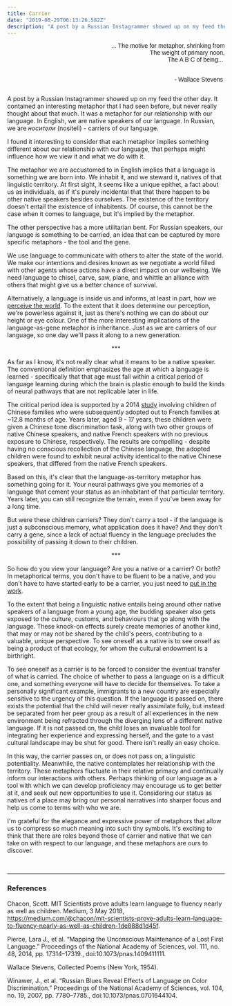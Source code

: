 ```yaml
---
title: Carrier
date: "2019-08-29T06:13:26.582Z"
description: "A post by a Russian Instagrammer showed up on my feed the other day. It contained an interesting metaphor that I had seen..."
---
```


<div style="text-align: right;">
<pre id="epigraph" style="font-family: 'Source Sans Pro', Arial, monospace;">... The motive for metaphor, shrinking from
The weight of primary noon,
The A B C of being... 

  <span>- Wallace Stevens</span>
</pre>
</div>

A post by a Russian Instagrammer showed up on my feed the other day. It contained an interesting metaphor that I had seen before, but never really thought about that much. It was a metaphor for our relationship with our language. In English, we are native speakers of our language. In Russian, we are *носители* (nositeli) - carriers of our language.

I found it interesting to consider that each metaphor implies something different about our relationship with our language, that perhaps might influence how we view it and what we do with it.

The metaphor we are accustomed to in English implies that a language is something we are born into. We inhabit it, and we steward it, natives of that linguistic territory. At first sight, it seems like a unique epithet, a fact about us as individuals, as if it's purely incidental that that there happen to be other native speakers besides ourselves. The existence of the territory doesn't entail the existence of inhabitents. Of course, this cannot be the case when it comes to language, but it's implied by the metaphor. 

The other perspective has a more utilitarian bent. For Russian speakers, our language is something to be carried, an idea that can be captured by more specific metaphors - the tool and the gene.

We use  language to communicate with others to alter the state of the world. We make our intentions and desires known as we negotiate a world filled with other agents whose actions have a direct impact on our wellbeing. We need language to chisel, carve, saw, plane, and whittle an alliance with others that might give us a better chance of survival.

Alternatively, a language is inside us and informs, at least in part, how we [perceive the world](https://www.pnas.org/content/104/19/7780). To the extent that it does determine our perception, we're powerless against it, just as there's nothing we can do about our height or eye colour. One of the more interesting implications of the language-as-gene metaphor is inheritance. Just as we are carriers of our language, so one day we'll pass it along to a new generation.

<p style="text-align:center;">***</p>

As far as I know, it's not really clear what it means to be a native speaker. The conventional definition emphasizes the age at which a language is learned - specifically that that age must fall within a critical period of language learning during which the brain is plastic enough to build the kinds of neural pathways that are not replicable later in life.

The critical period idea is supported by a 2014 [study](https://www.ncbi.nlm.nih.gov/pmc/articles/PMC4260567/) involving children of Chinese families who were subsequently adopted out to French families at ~12.8 months of age. Years later, aged 9 - 17 years, these children were given a Chinese tone discrimination task, along with two other groups of native Chinese speakers, and native French speakers with no previous exposure to Chinese, respectively. The results are compelling - despite having no conscious recollection of the Chinese language, the adopted children were found to exhibit neural activity identical to the native Chinese speakers, that differed from the native French speakers.

Based on this, it's clear that the language-as-territory metaphor has something going for it. Your neural pathways give you memories of a language that cement your status as an inhabitant of that particular territory. Years later, you can still recognize the terrain, even if you've been away for a long time.

But were these children carriers? They don't carry a tool - if the language is just a subconscious memory, what application does it have? And they don't carry a gene, since a lack of actual fluency in the language precludes the possibility of passing it down to their children.

<p style="text-align:center;">***</p>

So how do you view your language? Are you a native or a carrier? Or both? In metaphorical terms, you don't have to be fluent to be a native, and you don't have to have started early to be a carrier, you just need to [put in the work](https://medium.com/@chacon/mit-scientists-prove-adults-learn-language-to-fluency-nearly-as-well-as-children-1de888d1d45f). 

To the extent that being a linguistic native entails being around other native speakers of a language from a young age, the budding speaker also gets exposed to the culture, customs, and behaviours that go along with the language. These knock-on effects surely create memories of another kind, that may or may not be shared by the child's peers, contributing to a valuable, unique perspective. To see oneself as a native is to see onself as being a product of that ecology, for whom the cultural endowment is a birthright.

To see oneself as a carrier is to be forced to consider the eventual transfer of what is carried. The choice of whether to pass a language on is a difficult one, and something everyone will have to decide for themselves. To take a personally significant example, immigrants to a new country are especially sensitive to the urgency of this question. If the language is passed on, there exists the potential that the child will never really assimilate fully, but instead be separated from her peer group as a result of all experiences in the new environment being refracted through the diverging lens of a different native language. If it is not passed on, the child loses an invaluable tool for integrating her experience and expressing herself, and the gate to a vast cultural landscape may be shut for good. There isn't really an easy choice.

In this way, the carrier passes on, or does not pass on, a linguistic potentiality. Meanwhile, the native contemplates her relationship with the territory. These metaphors fluctuate in their relative primacy and continually inform our interactions with others. Perhaps thinking of our language as a tool with which we can develop proficiency may encourage us to get better at it, and seek out new opportunities to use it. Considering our status as natives of a place may bring our personal narratives into sharper focus and help us come to terms with who we are.

I'm grateful for the elegance and expressive power of metaphors that allow us to compress so much meaning into such tiny symbols. It's exciting to think that there are roles beyond those of carrier and native that we can take on with respect to our language, and these metaphors are ours to discover.

<br />

----

<div style="word-break: break-word;">

### References

Chacon, Scott. MIT Scientists prove adults learn language to fluency nearly as well as children. Medium, 3 May 2018, https://medium.com/@chacon/mit-scientists-prove-adults-learn-language-to-fluency-nearly-as-well-as-children-1de888d1d45f.

Pierce, Lara J., et al. “Mapping the Unconscious Maintenance of a Lost First Language.” Proceedings of the National Academy of Sciences, vol. 111, no. 48, 2014, pp. 17314–17319., doi:10.1073/pnas.1409411111.

Wallace Stevens, Collected Poems (New York, 1954).

Winawer, J., et al. “Russian Blues Reveal Effects of Language on Color Discrimination.” Proceedings of the National Academy of Sciences, vol. 104, no. 19, 2007, pp. 7780–7785., doi:10.1073/pnas.0701644104.

</div>